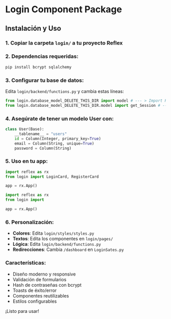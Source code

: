 # Login Component Package

## Instalación y Uso

### 1. Copiar la carpeta `login/` a tu proyecto Reflex

### 2. Dependencias requeridas:
```bash
pip install bcrypt sqlalchemy
```

### 3. Configurar tu base de datos:

Edita `login/backend/functions.py` y cambia estas líneas:
```python
from login.database_model_DELETE_THIS_DIR import model # --- > Import Here Your ORM Model
from login.database_model_DELETE_THIS_DIR.model import get_Session # --- > Import Here Your DB conecction
```

### 4. Asegúrate de tener un modelo User con:
```python
class User(Base):
    __tablename__ = "users"
    id = Column(Integer, primary_key=True)
    email = Column(String, unique=True)
    password = Column(String)
```

### 5. Uso en tu app:
```python
import reflex as rx
from login import LoginCard, RegisterCard

app = rx.App()
```

```python
import reflex as rx
from login import 

app = rx.App()
```

### 6. Personalización:

- **Colores**: Edita `login/styles/styles.py`
- **Textos**: Edita los componentes en `login/pages/`
- **Lógica**: Edita `login/backend/functions.py`
- **Redirecciones**: Cambia `/dashboard` en `LoginSates.py`

### Características:
- Diseño moderno y responsive
- Validación de formularios
- Hash de contraseñas con bcrypt
- Toasts de éxito/error
- Componentes reutilizables
- Estilos configurables

¡Listo para usar!
